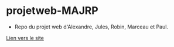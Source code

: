 # projetweb-MAJRP
- Repo du projet web d'Alexandre, Jules, Robin, Marceau et Paul.

[Lien vers le site](https://alex-paolo-cir.github.io/projetweb-MAJRP/MSD/)
